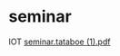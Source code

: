 # seminar
IOT
[seminar.tataboe (1).pdf](https://github.com/mohammadreza6480/seminar/files/9615568/seminar.tataboe.1.pdf)
